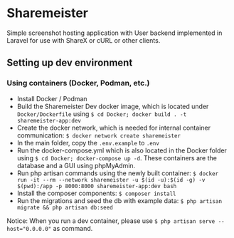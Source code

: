 # Sharemeister

Simple screenshot hosting application with User backend implemented in Laravel for use with ShareX or cURL or other clients.

## Setting up dev environment

### Using containers (Docker, Podman, etc.)

* Install Docker / Podman
* Build the Sharemeister Dev docker image, which is located under `Docker/Dockerfile` using `$ cd Docker; docker build . -t sharemeister-app:dev`
* Create the docker network, which is needed for internal container communication: `$ docker network create sharemeister`
* In the main folder, copy the `.env.example` to `.env`
* Run the docker-compose.yml which is also located in the Docker folder using `$ cd Docker; docker-compose up -d`. These containers are the database and a GUI using phpMyAdmin.
* Run php artisan commands using the newly built container: `$ docker run -it --rm --network sharemeister -u $(id -u):$(id -g) -v $(pwd):/app -p 8000:8000 sharemeister-app:dev bash`
* Install the composer components: `$ composer install`
* Run the migrations and seed the db with example data: `$ php artisan migrate && php artisan db:seed`

Notice: When you run a dev container, please use `$ php artisan serve --host="0.0.0.0"` as command.
